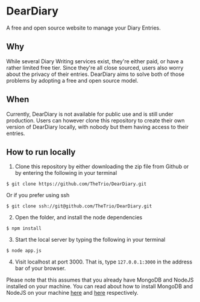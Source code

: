 # DearDiary

A free and open source website to manage your Diary Entries. 

## Why

While several Diary Writing services exist, they're either paid, or have a rather limited free tier. Since they're all close sourced, users also worry about the privacy of their entries. DearDiary aims to solve both of those problems by adopting a free and open source model. 

## When

Currently, DearDiary is not available for public use and is still under production. Users can however clone this repository to create their own version of DearDiary locally, with nobody but them having access to their entries.

## How to run locally

1. Clone this repository by either downloading the zip file from Github or by entering the following in your terminal
```
$ git clone https://github.com/TheTrio/DearDiary.git
```

Or if you prefer using ssh

```
$ git clone ssh://git@github.com/TheTrio/DearDiary.git
```
2. Open the folder, and install the node dependencies 
```
$ npm install
```
3. Start the local server by typing the following in your terminal
```
$ node app.js
```
4. Visit localhost at port 3000. That is, type `127.0.0.1:3000` in the address bar of your browser.

Please note that this assumes that you already have MongoDB and NodeJS installed on your machine. You can read about how to install MongoDB and NodeJS on your machine [here](https://docs.mongodb.com/manual/installation/) and [here](https://nodejs.dev/learn/how-to-install-nodejs) respectively.

